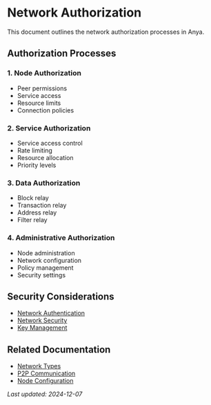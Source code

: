 # Network Authorization

This document outlines the network authorization processes in Anya.

## Authorization Processes

### 1. Node Authorization
- Peer permissions
- Service access
- Resource limits
- Connection policies

### 2. Service Authorization
- Service access control
- Rate limiting
- Resource allocation
- Priority levels

### 3. Data Authorization
- Block relay
- Transaction relay
- Address relay
- Filter relay

### 4. Administrative Authorization
- Node administration
- Network configuration
- Policy management
- Security settings

## Security Considerations
- [Network Authentication](network-authentication.md)
- [Network Security](network-security.md)
- [Key Management](key-management.md)

## Related Documentation
- [Network Types](../network/network-types.md)
- [P2P Communication](../network/p2p-communication.md)
- [Node Configuration](../network/node-configuration.md)

*Last updated: 2024-12-07*
